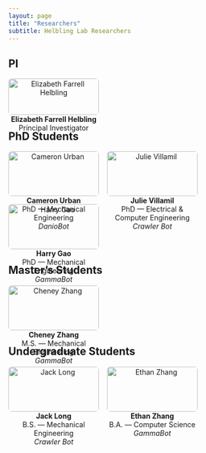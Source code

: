 ```yaml
---
layout: page
title: "Researchers"
subtitle: Helbling Lab Researchers
---
```


## PI
<div style="display:flex;flex-wrap:wrap;gap:16px;">
  <div style="width:180px;text-align:center;">
    <img src="{{ '/assets/img/headshots/efh.jpg' | relative_url }}" alt="Elizabeth Farrell Helbling" style="width:100%;height:auto;border-radius:6px;">
    <div><strong>Elizabeth Farrell Helbling</strong><br><span>Principal Investigator</span></div>
  </div>
</div>

## PhD Students
<div style="display:flex;flex-wrap:wrap;gap:16px;">
  <div style="width:180px;text-align:center;">
    <img src="{{ '/assets/img/headshots/cameron_urban.jpg' | relative_url }}" alt="Cameron Urban" style="width:100%;height:auto;border-radius:6px;">
    <div><strong>Cameron Urban</strong><br><span>PhD — Mechanical Engineering</span><br><em>DanioBot</em></div>
  </div>
  <div style="width:180px;text-align:center;">
    <img src="{{ '/assets/img/headshots/julie_villamil.jpg' | relative_url }}" alt="Julie Villamil" style="width:100%;height:auto;border-radius:6px;">
    <div><strong>Julie Villamil</strong><br><span>PhD — Electrical & Computer Engineering</span><br><em>Crawler Bot</em></div>
  </div>
  <div style="width:180px;text-align:center;">
    <img src="{{ '/assets/img/headshots/harry_gao.jpg' | relative_url }}" alt="Harry Gao" style="width:100%;height:auto;border-radius:6px;">
    <div><strong>Harry Gao</strong><br><span>PhD — Mechanical Engineering</span><br><em>GammaBot</em></div>
  </div>
</div>

## Master’s Students
<div style="display:flex;flex-wrap:wrap;gap:16px;">
  <div style="width:180px;text-align:center;">
    <img src="{{ '/assets/img/headshots/cheney_zhang.jpg' | relative_url }}" alt="Cheney Zhang" style="width:100%;height:auto;border-radius:6px;">
    <div><strong>Cheney Zhang</strong><br><span>M.S. — Mechanical Engineering</span><br><em>GammaBot</em></div>
  </div>
</div>

## Undergraduate Students
<div style="display:flex;flex-wrap:wrap;gap:16px;">
  <div style="width:180px;text-align:center;">
    <img src="{{ '/assets/img/headshots/jack_long.jpg' | relative_url }}" alt="Jack Long" style="width:100%;height:auto;border-radius:6px;">
    <div><strong>Jack Long</strong><br><span>B.S. — Mechanical Engineering</span><br><em>Crawler Bot</em></div>
  </div>
  <div style="width:180px;text-align:center;">
    <img src="{{ '/assets/img/headshots/ethan_zhang.jpg' | relative_url }}" alt="Ethan Zhang" style="width:100%;height:auto;border-radius:6px;">
    <div><strong>Ethan Zhang</strong><br><span>B.A. — Computer Science</span><br><em>GammaBot</em></div>
  </div>
</div>
